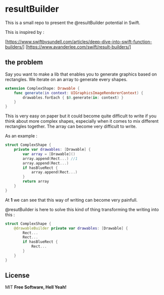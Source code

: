 # resultBuilder

This is a small repo to present the @resultBuilder potential in Swift.

This is inspired by :

[https://www.swiftbysundell.com/articles/deep-dive-into-swift-function-builders/]
[https://www.avanderlee.com/swift/result-builders/]

## the problem

Say you want to make a lib that enables you to generate graphics based on rectangles. We iterate on an array to generate every shapes.

```swift
extension ComplexShape: Drawable {
    func generate(in context: UIGraphicsImageRendererContext) {
        drawables.forEach { $0.generate(in: context) }
    }
}

```

This is very easy on paper but it could become quite difficult to write if you think about more complex shapes, especially when it comes to mix different rectangles together. The array can become very difficult to write.

As an example :

```swift
struct ComplexShape {
    private var drawables: [Drawable] {
        var array = [Drawable]()
        array.append(Rect...) //1
        array.append(Rect...)
        if hasBlueRect {
            array.append(Rect...)
        }
        return array
    }
}

```

At **1** we can see that this way of writing can become very painfull.

@resutBuilder is here to solve this kind of thing transforming the writing into this :

```swift
struct ComplexShape {
    @drawableBuilder private var drawables: [Drawable] {
        Rect...
        Rect...
        if hasBlueRect {
            Rect...
        }
    }
}

```

## License
MIT
**Free Software, Hell Yeah!**
